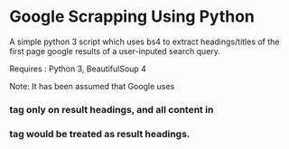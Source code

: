 # Google Scrapping Using Python
A simple python 3 script which uses bs4 to extract headings/titles of the first page google results of a user-inputed search query. 

Requires : Python 3, BeautifulSoup 4

Note: It has been assumed that Google uses <h3> tag only on result headings, and all content in <h3> tag would be treated as result headings.
